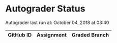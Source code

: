# Autograder Status
Autograder last run at: October 04, 2018 at 03:40

| GitHub ID | Assignment | Graded Branch |
|-----------|------------|---------------|
